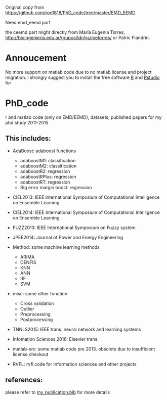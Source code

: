 Original copy from https://github.com/ron1818/PhD_code/tree/master/EMD_EEMD

Need emd_eemd part

the ceemd part might directly from María Eugenia Torres, http://bioingenieria.edu.ar/grupos/ldnlys/metorres/ or Patric Flandrin.

Annoucement
===========
No more support on matlab code due to no matlab license and project migration.
I strongly suggest you to install the free software [R](https://www.r-project.org) and [Rstudio](https://www.rstudio.com) for 
# PhD_code
r and matlab code (only on EMD/EEMD), datasets, published papers for my phd study 2011-2015

## This includes:
* AdaBoost: adaboost functions
  * adaboostM1: classification
  * adaboostM2: classification
  * adaboostR2: regression
  * adaboostRPlus: regression
  * adaboostRT: regression
  * Big error margin boost: regression
    
* CIEL2013: IEEE International Symposium of Computational Intelligence on Ensemble Learning       

* CIEL2014: IEEE International Symposium of Computational Intelligence on Ensemble Learning       

* FUZZ2013: IEEE International Symposium on Fuzzy system      

* JPEE2014: Journal of Power and Energy Engineering       

* Method: some machine learning methods        
  * ARIMA
  * DENFIS
  * KNN
  * ANN
  * RF
  * SVM
    
* misc: some other function          
  * Cross validation
  * Outlier
  * Preprocessing
  * Postprocessing
    
* TNNLS2015: IEEE trans. neural network and learning systems

* Infomation Sciences 2016: Elsevier trans.

* matlab-src: some matlab code pre 2013. obsolete due to insufficient license checkout 

* RVFL: rvfl code for Information sciences and other projects


## references:

please refer to [my_publication.bib](my_publication.bib) for more details

